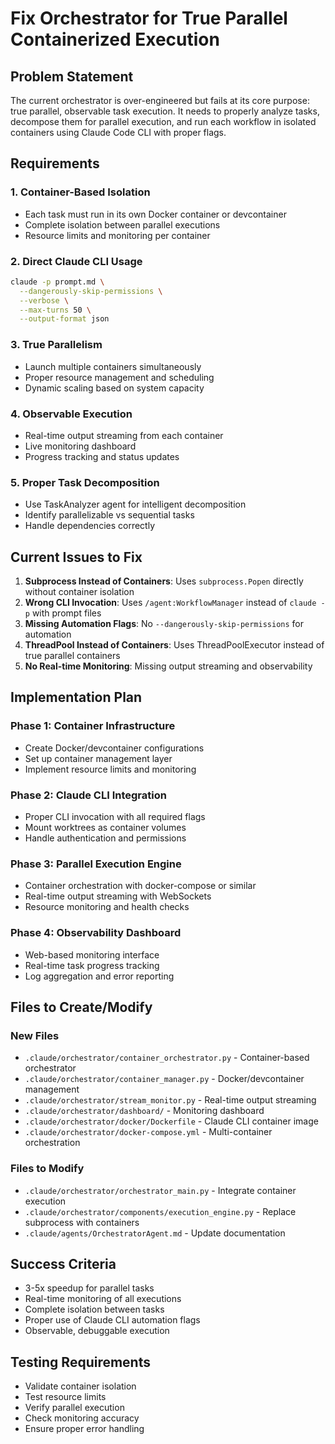 # Fix Orchestrator for True Parallel Containerized Execution

## Problem Statement
The current orchestrator is over-engineered but fails at its core purpose: true parallel, observable task execution. It needs to properly analyze tasks, decompose them for parallel execution, and run each workflow in isolated containers using Claude Code CLI with proper flags.

## Requirements

### 1. Container-Based Isolation
- Each task must run in its own Docker container or devcontainer
- Complete isolation between parallel executions
- Resource limits and monitoring per container

### 2. Direct Claude CLI Usage
```bash
claude -p prompt.md \
  --dangerously-skip-permissions \
  --verbose \
  --max-turns 50 \
  --output-format json
```

### 3. True Parallelism
- Launch multiple containers simultaneously
- Proper resource management and scheduling
- Dynamic scaling based on system capacity

### 4. Observable Execution
- Real-time output streaming from each container
- Live monitoring dashboard
- Progress tracking and status updates

### 5. Proper Task Decomposition
- Use TaskAnalyzer agent for intelligent decomposition
- Identify parallelizable vs sequential tasks
- Handle dependencies correctly

## Current Issues to Fix

1. **Subprocess Instead of Containers**: Uses `subprocess.Popen` directly without container isolation
2. **Wrong CLI Invocation**: Uses `/agent:WorkflowManager` instead of `claude -p` with prompt files
3. **Missing Automation Flags**: No `--dangerously-skip-permissions` for automation
4. **ThreadPool Instead of Containers**: Uses ThreadPoolExecutor instead of true parallel containers
5. **No Real-time Monitoring**: Missing output streaming and observability

## Implementation Plan

### Phase 1: Container Infrastructure
- Create Docker/devcontainer configurations
- Set up container management layer
- Implement resource limits and monitoring

### Phase 2: Claude CLI Integration
- Proper CLI invocation with all required flags
- Mount worktrees as container volumes
- Handle authentication and permissions

### Phase 3: Parallel Execution Engine
- Container orchestration with docker-compose or similar
- Real-time output streaming with WebSockets
- Resource monitoring and health checks

### Phase 4: Observability Dashboard
- Web-based monitoring interface
- Real-time task progress tracking
- Log aggregation and error reporting

## Files to Create/Modify

### New Files
- `.claude/orchestrator/container_orchestrator.py` - Container-based orchestrator
- `.claude/orchestrator/container_manager.py` - Docker/devcontainer management
- `.claude/orchestrator/stream_monitor.py` - Real-time output streaming
- `.claude/orchestrator/dashboard/` - Monitoring dashboard
- `.claude/orchestrator/docker/Dockerfile` - Claude CLI container image
- `.claude/orchestrator/docker-compose.yml` - Multi-container orchestration

### Files to Modify
- `.claude/orchestrator/orchestrator_main.py` - Integrate container execution
- `.claude/orchestrator/components/execution_engine.py` - Replace subprocess with containers
- `.claude/agents/OrchestratorAgent.md` - Update documentation

## Success Criteria
- 3-5x speedup for parallel tasks
- Real-time monitoring of all executions
- Complete isolation between tasks
- Proper use of Claude CLI automation flags
- Observable, debuggable execution

## Testing Requirements
- Validate container isolation
- Test resource limits
- Verify parallel execution
- Check monitoring accuracy
- Ensure proper error handling
